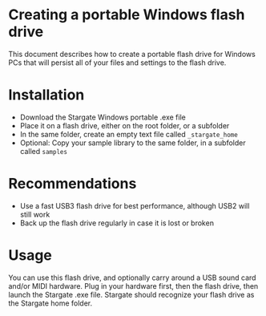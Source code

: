 # Creating a portable Windows flash drive
This document describes how to create a portable flash drive for Windows PCs
that will persist all of your files and settings to the flash drive.

# Installation
- Download the Stargate Windows portable .exe file
- Place it on a flash drive, either on the root folder, or a subfolder
- In the same folder, create an empty text file called `_stargate_home`
- Optional: Copy your sample library to the same folder, in a subfolder called
  `samples`

# Recommendations
- Use a fast USB3 flash drive for best performance, although USB2 will still
  work
- Back up the flash drive regularly in case it is lost or broken

# Usage
You can use this flash drive, and optionally carry around a USB sound card
and/or MIDI hardware.  Plug in your hardware first, then the flash drive,
then launch the Stargate .exe file.  Stargate should recognize your flash
drive as the Stargate home folder.
